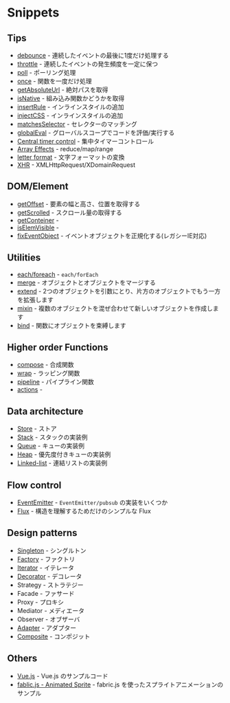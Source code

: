 # Snippets
## Tips
- [debounce](debounce.js) - 連続したイベントの最後に1度だけ処理する
- [throttle](throttle.js) - 連続したイベントの発生頻度を一定に保つ
- [poll](poll.js) - ポーリング処理
- [once](once.js) - 関数を一度だけ処理
- [getAbsoluteUrl](getAbsoluteUrl.js) - 絶対パスを取得
- [isNative](isNative.js) - 組み込み関数かどうかを取得
- [insertRule](insertRule.js) - インラインスタイルの追加
- [injectCSS](injectCSS.js) - インラインスタイルの追加
- [matchesSelector](matchesSelector.js) - セレクターのマッチング
- [globalEval](global-eval.md) - グローバルスコープでコードを評価/実行する
- [Central timer control](central_timer_control.md) - 集中タイマーコントロール
- [Array Effects](array_effects.md) - reduce/map/range
- [letter format](letter-formats.md) - 文字フォーマットの変換
- [XHR](xhr.md) - XMLHttpRequest/XDomainRequest

## DOM/Element
- [getOffset](get-offset.md) - 要素の幅と高さ、位置を取得する
- [getScrolled](get-scrolled.md) - スクロール量の取得する
- [getConteiner](get-container.md) - 
- [isElemVisible](is-elem-visible.md) - 
- [fixEventObject](fix-event-object.md) - イベントオブジェクトを正規化する(レガシーIE対応)

## Utilities
- [each/foreach](each.md) - `each/forEach`
- [merge](merge.md) - オブジェクトとオブジェクトをマージする
- [extend](extend.md) - 2つのオブジェクトを引数にとり、片方のオブジェクトでもう一方を拡張します
- [mixin](mixin.md) - 複数のオブジェクトを混ぜ合わせて新しいオブジェクトを作成します
- [bind](bind.md) - 関数にオブジェクトを束縛します

## Higher order Functions
- [compose](compose.md) - 合成関数
- [wrap](wrap.md) - ラッピング関数
- [pipeline](pipeline.md) - パイプライン関数
- [actions](actions.md) - 

## Data architecture
- [Store](store.md) - ストア
- [Stack](stack.md) - スタックの実装例
- [Queue](queue.md) - キューの実装例
- [Heap](heap.md) - 優先度付きキューの実装例
- [Linked-list](linked-list.md) - 連結リストの実装例

## Flow control
- [EventEmitter](event-emitter.md) - `EventEmitter/pubsub` の実装をいくつか
- [Flux](flux.md) - 構造を理解するためだけのシンプルな Flux

## Design patterns
- [Singleton](singleton.md) - シングルトン
- [Factory](factory.md) - ファクトリ
- [Iterator](iterator.md) - イテレータ
- [Decorator](decorator.md) - デコレータ
- Strategy - ストラテジー
- Facade - ファサード
- Proxy - プロキシ
- Mediator - メディエータ
- Observer - オブザーバ
- [Adapter](adapter.md) - アダプター
- [Composite](composite.md) - コンポジット

## Others
- [Vue.js](vue.md) - Vue.js のサンプルコード
- [fablic.js - Animated Sprite](fabricjs.md) - fabric.js を使ったスプライトアニメーションのサンプル

